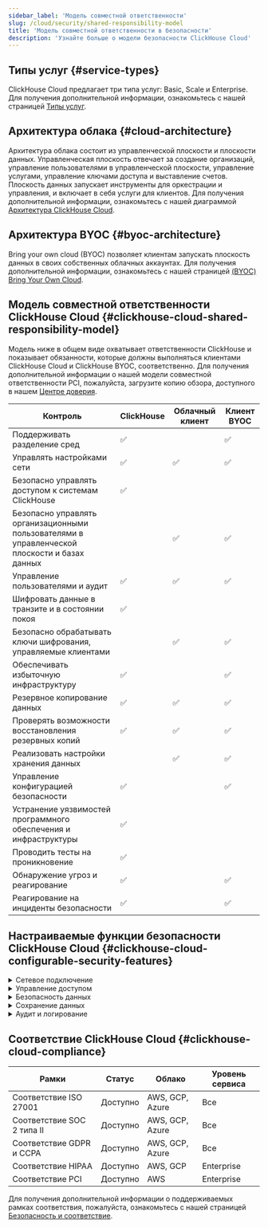 ```yaml
---
sidebar_label: 'Модель совместной ответственности'
slug: /cloud/security/shared-responsibility-model
title: 'Модель совместной ответственности в безопасности'
description: 'Узнайте больше о модели безопасности ClickHouse Cloud'
---
```


## Типы услуг {#service-types}

ClickHouse Cloud предлагает три типа услуг: Basic, Scale и Enterprise. Для получения дополнительной информации, ознакомьтесь с нашей страницей [Типы услуг](/cloud/manage/cloud-tiers).

## Архитектура облака {#cloud-architecture}

Архитектура облака состоит из управленческой плоскости и плоскости данных. Управленческая плоскость отвечает за создание организаций, управление пользователями в управленческой плоскости, управление услугами, управление ключами доступа и выставление счетов. Плоскость данных запускает инструменты для оркестрации и управления, и включает в себя услуги для клиентов. Для получения дополнительной информации, ознакомьтесь с нашей диаграммой [Архитектура ClickHouse Cloud](/cloud/reference/architecture).

## Архитектура BYOC {#byoc-architecture}

Bring your own cloud (BYOC) позволяет клиентам запускать плоскость данных в своих собственных облачных аккаунтах. Для получения дополнительной информации, ознакомьтесь с нашей страницей [(BYOC) Bring Your Own Cloud](/cloud/reference/byoc).

## Модель совместной ответственности ClickHouse Cloud {#clickhouse-cloud-shared-responsibility-model}
Модель ниже в общем виде охватывает ответственности ClickHouse и показывает обязанности, которые должны выполняться клиентами ClickHouse Cloud и ClickHouse BYOC, соответственно. Для получения дополнительной информации о нашей модели совместной ответственности PCI, пожалуйста, загрузите копию обзора, доступного в нашем [Центре доверия](https://trust.clickhouse.com).

| Контроль                                                              | ClickHouse         | Облачный клиент    | Клиент BYOC         |
|----------------------------------------------------------------------|--------------------|--------------------|---------------------|
| Поддерживать разделение сред                                         | :white_check_mark: |                    | :white_check_mark:  |
| Управлять настройками сети                                           | :white_check_mark: | :white_check_mark: | :white_check_mark:  |
| Безопасно управлять доступом к системам ClickHouse                  | :white_check_mark: |                    |                     |
| Безопасно управлять организационными пользователями в управленческой плоскости и базах данных |                    | :white_check_mark:  | :white_check_mark:  |
| Управление пользователями и аудит                                     | :white_check_mark: | :white_check_mark: | :white_check_mark:  |
| Шифровать данные в транзите и в состоянии покоя                     | :white_check_mark: |                    |                     |
| Безопасно обрабатывать ключи шифрования, управляемые клиентами      |                    | :white_check_mark:  | :white_check_mark:  |
| Обеспечивать избыточную инфраструктуру                                | :white_check_mark: |                    | :white_check_mark:  |
| Резервное копирование данных                                          | :white_check_mark: | :white_check_mark: | :white_check_mark:  |
| Проверять возможности восстановления резервных копий                 | :white_check_mark: | :white_check_mark: | :white_check_mark:  |
| Реализовать настройки хранения данных                                 |                    | :white_check_mark:  | :white_check_mark:  |
| Управление конфигурацией безопасности                                 | :white_check_mark: |                    | :white_check_mark:  |
| Устранение уязвимостей программного обеспечения и инфраструктуры     | :white_check_mark: |                    |                     |
| Проводить тесты на проникновение                                      | :white_check_mark: |                    |                     |
| Обнаружение угроз и реагирование                                      | :white_check_mark: |                    | :white_check_mark:  |
| Реагирование на инциденты безопасности                                | :white_check_mark: |                    | :white_check_mark:  |

## Настраиваемые функции безопасности ClickHouse Cloud {#clickhouse-cloud-configurable-security-features}

<details>
  <summary>Сетевое подключение</summary>

  | Настройка                                                                                                           | Статус    | Облако             | Уровень сервиса       |  
  |----------------------------------------------------------------------------------------------------------------------|-----------|---------------------|-----------------------|
  | [IP-фильтры](/cloud/security/setting-ip-filters) для ограничения подключений к услугам                        | Доступно  | AWS, GCP, Azure     | Все                   |
  | [Приватная ссылка](/cloud/security/private-link-overview) для безопасного подключения к услугам           | Доступно  | AWS, GCP, Azure     | Scale или Enterprise   |
  
</details>
<details>
  <summary>Управление доступом</summary>

  
  | Настройка                                                                                                           | Статус    | Облако             | Уровень сервиса       |  
  |----------------------------------------------------------------------------------------------------------------------|-----------|---------------------|-----------------------|
  | [Стандартный контроль доступа на основе ролей](/cloud/security/cloud-access-management) в управленческой плоскости | Доступно  | AWS, GCP, Azure     | Все                   | 
  | [Многофакторная аутентификация (MFA)](/cloud/security/cloud-authentication#multi-factor-authentication) доступна  | Доступно  | AWS, GCP, Azure     | Все                   |
  | [SAML Single Sign-On](/cloud/security/saml-setup) для управленческой плоскости доступно                           | Предварительный просмотр | AWS, GCP, Azure     | Enterprise              |
  | Гранулярный [контроль доступа на основе ролей](/cloud/security/cloud-access-management/overview#database-permissions) в базах данных | Доступно  | AWS, GCP, Azure     | Все                  |
  
</details>
<details>
  <summary>Безопасность данных</summary>

  | Настройка                                                                                                           | Статус    | Облако             | Уровень сервиса       |  
  |----------------------------------------------------------------------------------------------------------------------|-----------|---------------------|-----------------------|
  | Выборы [поставщика облака и региона](/cloud/reference/supported-regions)                                  | Доступно  | AWS, GCP, Azure     | Все                   |
  | Ограниченные [бесплатные ежедневные резервные копии](/cloud/manage/backups/overview#default-backup-policy)         | Доступно  | AWS, GCP, Azure     | Все                   |
  | Доступны [Настройки пользовательских резервных копий](/cloud/manage/backups/overview#configurable-backups)        | Доступно  | GCP, AWS, Azure     | Scale или Enterprise   |
  | [Клиентские ключи управления шифрованием (CMEK)](/cloud/security/cmek) для прозрачного<br/> шифрования данных доступно  | Доступно  | AWS, GCP            | Enterprise             |
  | [Шифрование на уровне полей](/sql-reference/functions/encryption-functions) с ручным управлением ключами для гранулярного шифрования | Доступно  | GCP, AWS, Azure     | Все                   |

  
</details>
<details>
  <summary>Сохранение данных</summary>

  | Настройка                                                                                                           | Статус    | Облако             | Уровень сервиса       |  
  |----------------------------------------------------------------------------------------------------------------------|-----------|---------------------|-----------------------|
  | Настройки [времени жизни (TTL)](/sql-reference/statements/alter/ttl) для управления хранением              | Доступно  | AWS, GCP, Azure     | Все                   |
  | [ALTER TABLE DELETE](/sql-reference/statements/alter/delete) для больших операций удаления               | Доступно  | AWS, GCP, Azure     | Все                   |
  | [Легковесное DELETE](/sql-reference/statements/delete) для измеренных операций удаления                   | Доступно  | AWS, GCP, Azure     | Все                   |
  
</details>
<details>
  <summary>Аудит и логирование</summary>

  | Настройка                                                                                                           | Статус    | Облако             | Уровень сервиса       |  
  |----------------------------------------------------------------------------------------------------------------------|-----------|---------------------|-----------------------|
  | [Журнал аудита](/cloud/security/audit-logging) для действий в управленческой плоскости                       | Доступно  | AWS, GCP, Azure     | Все                   |
  | [Журнал сессий](/operations/system-tables/session_log) для действий в базе данных                            | Доступно  | AWS, GCP, Azure     | Все                   |
  | [Журнал запросов](/operations/system-tables/query_log) для действий в базе данных                            | Доступно  | AWS, GCP, Azure     | Все                   |
  
</details>

## Соответствие ClickHouse Cloud {#clickhouse-cloud-compliance}

  | Рамки                                                                                                        | Статус    | Облако             | Уровень сервиса       |  
  |--------------------------------------------------------------------------------------------------------------|-----------|---------------------|-----------------------|
  | Соответствие ISO 27001                                                                                       | Доступно  | AWS, GCP, Azure     | Все                   |
  | Соответствие SOC 2 типа II                                                                                   | Доступно  | AWS, GCP, Azure     | Все                   |
  | Соответствие GDPR и CCPA                                                                                     | Доступно  | AWS, GCP, Azure     | Все                   |
  | Соответствие HIPAA                                                                                            | Доступно  | AWS, GCP            | Enterprise             |
  | Соответствие PCI                                                                                              | Доступно  | AWS                 | Enterprise             |

  Для получения дополнительной информации о поддерживаемых рамках соответствия, пожалуйста, ознакомьтесь с нашей страницей [Безопасность и соответствие](/cloud/security/security-and-compliance).
